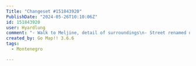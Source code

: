 ```yaml
---
Title: "Changeset #151843920"
PublishDate: "2024-05-26T10:10:06Z"
id: 151843920
user: Hyardlung
comment: "- Walk to Meljine, detail of surroundings\n- Street renamed due to actual name change (Bokeljska Mornarica -> Bokeljskih Mornara)"
created_by: Go Map!! 3.6.6
tags:
  - Montenegro

---
```

